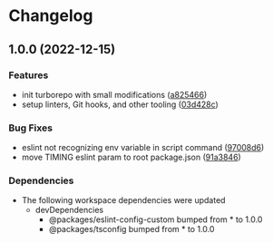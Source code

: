 # Changelog

## 1.0.0 (2022-12-15)


### Features

* init turborepo with small modifications ([a825466](https://github.com/MK-IT/monorepo-starter-essentials/commit/a8254668461917a3da17bdd49281dfb5e4675fdd))
* setup linters, Git hooks, and other tooling ([03d428c](https://github.com/MK-IT/monorepo-starter-essentials/commit/03d428c542d2595f2f4b193901cc74cf27bb3d3f))


### Bug Fixes

* eslint not recognizing env variable in script command ([97008d6](https://github.com/MK-IT/monorepo-starter-essentials/commit/97008d621b285b774b2268a3c33156cb5531f436))
* move TIMING eslint param to root package.json ([91a3846](https://github.com/MK-IT/monorepo-starter-essentials/commit/91a38464de892230a075a6a4b41b8e11ea380f98))


### Dependencies

* The following workspace dependencies were updated
  * devDependencies
    * @packages/eslint-config-custom bumped from * to 1.0.0
    * @packages/tsconfig bumped from * to 1.0.0
